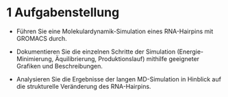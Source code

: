 # 1 Aufgabenstellung

- Führen Sie eine Molekulardynamik-Simulation eines RNA-Hairpins mit GROMACS durch.

- Dokumentieren Sie die einzelnen Schritte der Simulation (Energie-Minimierung, Äquilibrierung, Produktionslauf) mithilfe
geeigneter Grafiken und Beschreibungen.

- Analysieren Sie die Ergebnisse der langen MD-Simulation in Hinblick auf die strukturelle Veränderung des RNA-Hairpins.